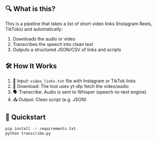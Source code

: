 
## 🔍 What is this?
This is a pipeline that takes a list of short video links (Instagram Reels, TikToks) and automatically:
1. Downloads the audio or video
2. Transcribes the speech into clean text
3. Outputs a structured JSON/CSV of links and scripts

## 🛠️ How It Works

1. 📄 Input: `video_links.txt` file with Instagram or TikTok links
2. 🎥 Download: The tool uses yt-dlp fetch the video/audio
3. 🗣️ Transcribe: Audio is sent to Whisper (speech-to-text engine)
4. 📤 Output: Clean script (e.g. JSON)

## 🚀 Quickstart
```bash
pip install -r requirements.txt
python transcribe.py
```
